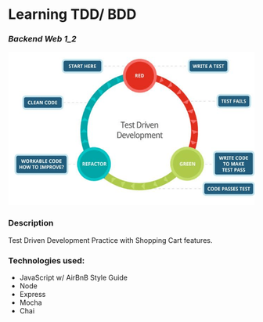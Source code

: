# Learning TDD/ BDD
### *Backend Web 1_2*

<img src="https://github.com/jayceazua/TDD-Learning/blob/master/TDD_node.png">

### Description
Test Driven Development Practice with Shopping Cart features.

### Technologies used:
- JavaScript w/ AirBnB Style Guide
- Node
- Express
- Mocha
- Chai
